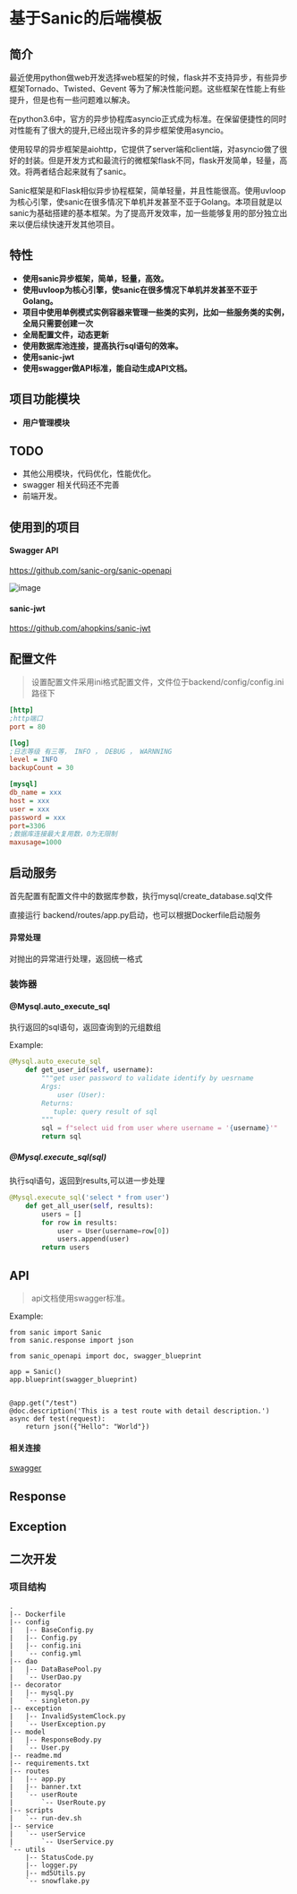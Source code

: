 # 基于Sanic的后端模板

## 简介

最近使用python做web开发选择web框架的时候，flask并不支持异步，有些异步框架Tornado、Twisted、Gevent 等为了解决性能问题。这些框架在性能上有些提升，但是也有一些问题难以解决。

在python3.6中，官方的异步协程库asyncio正式成为标准。在保留便捷性的同时对性能有了很大的提升,已经出现许多的异步框架使用asyncio。

使用较早的异步框架是aiohttp，它提供了server端和client端，对asyncio做了很好的封装。但是开发方式和最流行的微框架flask不同，flask开发简单，轻量，高效。将两者结合起来就有了sanic。

Sanic框架是和Flask相似异步协程框架，简单轻量，并且性能很高。使用uvloop为核心引擎，使sanic在很多情况下单机并发甚至不亚于Golang。本项目就是以sanic为基础搭建的基本框架。为了提高开发效率，加一些能够复用的部分独立出来以便后续快速开发其他项目。

## 特性

* **使用sanic异步框架，简单，轻量，高效。**
* **使用uvloop为核心引擎，使sanic在很多情况下单机并发甚至不亚于Golang。**
* **项目中使用单例模式实例容器来管理一些类的实列，比如一些服务类的实例，全局只需要创建一次**
* **全局配置文件，动态更新**
* **使用数据库池连接，提高执行sql语句的效率。**
* **使用sanic-jwt**
* **使用swagger做API标准，能自动生成API文档。**

## 项目功能模块

* **用户管理模块**

## TODO

* 其他公用模块，代码优化，性能优化。
* swagger 相关代码还不完善
* 前端开发。

## 使用到的项目

#### Swagger API

https://github.com/sanic-org/sanic-openapi

![image](https://raw.githubusercontent.com/lovemefan/sanic-backend/master/resources/swagger.png)

#### sanic-jwt

https://github.com/ahopkins/sanic-jwt

## 配置文件

> 设置配置文件采用ini格式配置文件，文件位于backend/config/config.ini 路径下

```ini
[http]
;http端口
port = 80

[log]
;日志等级 有三等， INFO ， DEBUG ， WARNNING
level = INFO
backupCount = 30

[mysql]
db_name = xxx
host = xxx
user = xxx
password = xxx
port=3306
;数据库连接最大复用数，0为无限制
maxusage=1000
```

## 启动服务

首先配置有配置文件中的数据库参数，执行mysql/create_database.sql文件

直接运行 backend/routes/app.py启动，也可以根据Dockerfile启动服务



#### 异常处理

对抛出的异常进行处理，返回统一格式



### 装饰器

#### @Mysql.auto_execute_sql

执行返回的sql语句，返回查询到的元组数组

Example:

```python
@Mysql.auto_execute_sql
    def get_user_id(self, username):
        """get user password to validate identify by uesrname
        Args:
            user (User):
        Returns:
           tuple: query result of sql
        """
        sql = f"select uid from user where username = '{username}'"
        return sql
```

##### @Mysql.execute_sql(sql)

执行sql语句，返回到results,可以进一步处理

```python
@Mysql.execute_sql('select * from user')
    def get_all_user(self, results):
        users = []
        for row in results:
        	user = User(username=row[0])
            users.append(user)
        return users
```


## API

> api文档使用swagger标准。



Example:

```
from sanic import Sanic
from sanic.response import json

from sanic_openapi import doc, swagger_blueprint

app = Sanic()
app.blueprint(swagger_blueprint)


@app.get("/test")
@doc.description('This is a test route with detail description.')
async def test(request):
    return json({"Hello": "World"})
```

#### 相关连接

[swagger](https://sanic-openapi.readthedocs.io/en/stable/index.html)

## Response


## Exception



## 二次开发

### 项目结构

```
.
|-- Dockerfile
|-- config
|   |-- BaseConfig.py
|   |-- Config.py
|   |-- config.ini
|   `-- config.yml
|-- dao
|   |-- DataBasePool.py
|   `-- UserDao.py
|-- decorator
|   |-- mysql.py
|   `-- singleton.py
|-- exception
|   |-- InvalidSystemClock.py
|   `-- UserException.py
|-- model
|   |-- ResponseBody.py
|   `-- User.py
|-- readme.md
|-- requirements.txt
|-- routes
|   |-- app.py
|   |-- banner.txt
|   `-- userRoute
|       `-- UserRoute.py
|-- scripts
|   `-- run-dev.sh
|-- service
|   `-- userService
|       `-- UserService.py
`-- utils
    |-- StatusCode.py
    |-- logger.py
    |-- md5Utils.py
    `-- snowflake.py

```
